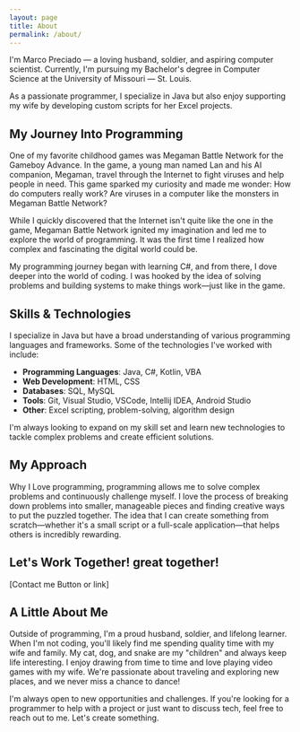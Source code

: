 ```yaml
---
layout: page
title: About
permalink: /about/
---
```


I'm Marco Preciado — a loving husband, soldier, and aspiring computer scientist. Currently, I'm pursuing my Bachelor's degree in Computer Science at the University of Missouri — St. Louis.

As a passionate programmer, I specialize in Java but also enjoy supporting my wife by developing custom scripts for her Excel projects.

## My Journey Into Programming

One of my favorite childhood games was Megaman Battle Network for the Gameboy Advance. In the game, a young man named Lan and his AI companion, Megaman, travel through the Internet to fight viruses and help people in need. This game sparked my curiosity and made me wonder: How do computers really work? Are viruses in a computer like the monsters in Megaman Battle Network?

While I quickly discovered that the Internet isn't quite like the one in the game, Megaman Battle Network ignited my imagination and led me to explore the world of programming. It was the first time I realized how complex and fascinating the digital world could be.

My programming journey began with learning C#, and from there, I dove deeper into the world of coding. I was hooked by the idea of solving problems and building systems to make things work—just like in the game.

## Skills & Technologies

I specialize in Java but have a broad understanding of various programming languages and frameworks. Some of the technologies I've worked with include:

- **Programming Languages**: Java, C#, Kotlin, VBA
- **Web Development**: HTML, CSS
- **Databases**: SQL, MySQL
- **Tools**: Git, Visual Studio, VSCode, Intellij IDEA, Android Studio
- **Other**: Excel scripting, problem-solving, algorithm design

I'm always looking to expand on my skill set and learn new technologies to tackle complex problems and create efficient solutions.

## My Approach

 Why I Love programming, programming allows me to solve complex problems and continuously challenge myself. I love the process of breaking down problems into smaller, manageable pieces and finding creative ways to put the puzzled together. The idea that I can create something from scratch—whether it's a small script or a full-scale application—that helps others is incredibly rewarding.

## Let's Work Together! great together!

[Contact me Button or link]

## A Little About Me

Outside of programming, I'm a proud husband, soldier, and lifelong learner. When I'm not coding, you'll likely find me spending quality time with my wife and family. My cat, dog, and snake are my "children" and always keep life interesting. I enjoy drawing from time to time and love playing video games with my wife. We're passionate about traveling and exploring new places, and we never miss a chance to dance!

I'm always open to new opportunities and challenges. If you're looking for a programmer to help with a project or just want to discuss tech, feel free to reach out to me. Let's create something.
